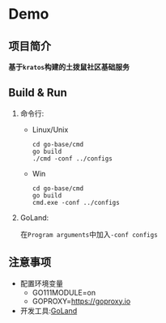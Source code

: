 # Demo

## 项目简介
**基于`kratos`构建的土拨鼠社区基础服务**
## Build & Run
1. 命令行:
    - Linux/Unix
        ```shell script
        cd go-base/cmd
        go build
        ./cmd -conf ../configs
        ```
    - Win
        ```shell script
        cd go-base/cmd
        go build
        cmd.exe -conf ../configs
        ```        
    
   
2. GoLand:

    在`Program arguments`中加入`-conf configs`
## 注意事项
- 配置环境变量
  - GO111MODULE=on
  - GOPROXY=https://goproxy.io
- 开发工具:[GoLand](https://www.jetbrains.com/go/)